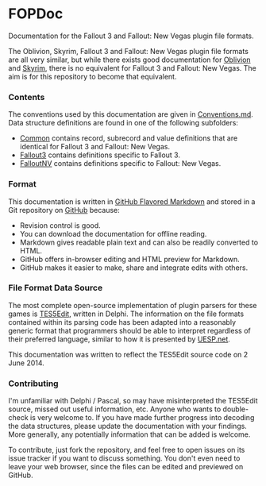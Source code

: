 FOPDoc
======

Documentation for the Fallout 3 and Fallout: New Vegas plugin file formats.

The Oblivion, Skyrim, Fallout 3 and Fallout: New Vegas plugin file formats are all very similar, but while there exists good documentation for [Oblivion](http://www.uesp.net/wiki/Tes4Mod:Mod_File_Format) and [Skyrim](http://www.uesp.net/wiki/Tes5Mod:Mod_File_Format), there is no equivalent for Fallout 3 and Fallout: New Vegas. The aim is for this repository to become that equivalent.

### Contents

The conventions used by this documentation are given in [Conventions.md](Conventions.md). Data structure definitions are found in one of the following subfolders:

* [Common](Common) contains record, subrecord and value definitions that are identical for Fallout 3 and Fallout: New Vegas.
* [Fallout3](Fallout3) contains definitions specific to Fallout 3.
* [FalloutNV](FalloutNV) contains definitions specific to Fallout: New Vegas.


### Format

This documentation is written in [GitHub Flavored Markdown](https://guides.github.com/overviews/mastering-markdown/) and stored in a Git repository on [GitHub](https://github.com/WrinklyNinja/fopdoc) because:

* Revision control is good.
* You can download the documentation for offline reading.
* Markdown gives readable plain text and can also be readily converted to HTML.
* GitHub offers in-browser editing and HTML preview for Markdown.
* GitHub makes it easier to make, share and integrate edits with others.

### File Format Data Source

The most complete open-source implementation of plugin parsers for these games is [TES5Edit](https://code.google.com/p/skyrim-plugin-decoding-project/), written in Delphi. The information on the file formats contained within its parsing code has been adapted into a reasonably generic format that programmers should be able to interpret regardless of their preferred language, similar to how it is presented by [UESP.net](http://www.uesp.net/wiki/Tes5Mod:Mod_File_Format).

This documentation was written to reflect the TES5Edit source code on 2 June 2014.


### Contributing

I'm unfamiliar with Delphi / Pascal, so may have misinterpreted the TES5Edit source, missed out useful information, etc. Anyone who wants to double-check is very welcome to. If you have made further progress into decoding the data structures, please update the documentation with your findings. More generally, any potentially information that can be added is welcome.

To contribute, just fork the repository, and feel free to open issues on its issue tracker if you want to discuss something. You don't even need to leave your web browser, since the files can be edited and previewed on GitHub.
